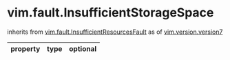 vim.fault.InsufficientStorageSpace
==================================
inherits from [vim.fault.InsufficientResourcesFault](docs/vim.fault.InsufficientResourcesFault.md)
as of [vim.version.version7](docs/vim.version.md)

| property | type | optional |
|:---------|:-----|:---------|
